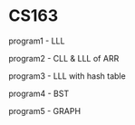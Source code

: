# CS163
program1 - LLL

program2 - CLL & LLL of ARR

program3 - LLL with hash table

program4 - BST

program5 - GRAPH
